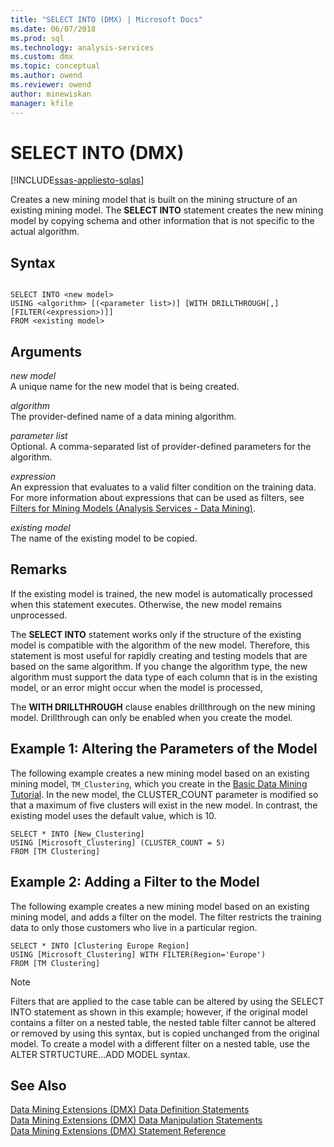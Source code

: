 ```yaml
---
title: "SELECT INTO (DMX) | Microsoft Docs"
ms.date: 06/07/2018
ms.prod: sql
ms.technology: analysis-services
ms.custom: dmx
ms.topic: conceptual
ms.author: owend
ms.reviewer: owend
author: minewiskan
manager: kfile
---
```

# SELECT INTO (DMX)
[!INCLUDE[ssas-appliesto-sqlas](../includes/ssas-appliesto-sqlas.md)]

  Creates a new mining model that is built on the mining structure of an existing mining model. The **SELECT INTO** statement creates the new mining model by copying schema and other information that is not specific to the actual algorithm.  
  
## Syntax  
  
```  
  
SELECT INTO <new model>   
USING <algorithm> [(<parameter list>)] [WITH DRILLTHROUGH[,] [FILTER(<expression>)]]  
FROM <existing model>  
```  
  
## Arguments  
 *new model*  
 A unique name for the new model that is being created.  
  
 *algorithm*  
 The provider-defined name of a data mining algorithm.  
  
 *parameter list*  
 Optional. A comma-separated list of provider-defined parameters for the algorithm.  
  
 *expression*  
 An expression that evaluates to a valid filter condition on the training data. For more information about expressions that can be used as filters, see [Filters for Mining Models &#40;Analysis Services - Data Mining&#41;](../analysis-services/data-mining/filters-for-mining-models-analysis-services-data-mining.md).  
  
 *existing model*  
 The name of the existing model to be copied.  
  
## Remarks  
 If the existing model is trained, the new model is automatically processed when this statement executes. Otherwise, the new model remains unprocessed.  
  
 The **SELECT INTO** statement works only if the structure of the existing model is compatible with the algorithm of the new model. Therefore, this statement is most useful for rapidly creating and testing models that are based on the same algorithm. If you change the algorithm type, the new algorithm must support the data type of each column that is in the existing model, or an error might occur when the model is processed,  
  
 The **WITH DRILLTHROUGH** clause enables drillthrough on the new mining model. Drillthrough can only be enabled when you create the model.  
  
## Example 1: Altering the Parameters of the Model  
 The following example creates a new mining model based on an existing mining model, `TM_Clustering`, which you create in the [Basic Data Mining Tutorial](http://msdn.microsoft.com/library/6602edb6-d160-43fb-83c8-9df5dddfeb9c). In the new model, the CLUSTER_COUNT parameter is modified so that a maximum of five clusters will exist in the new model. In contrast, the existing model uses the default value, which is 10.  
  
```  
SELECT * INTO [New_Clustering]  
USING [Microsoft_Clustering] (CLUSTER_COUNT = 5)   
FROM [TM Clustering]  
```  
  
## Example 2: Adding a Filter to the Model  
 The following example creates a new mining model based on an existing mining model, and adds a filter on the model. The filter restricts the training data to only those customers who live in a particular region.  
  
```  
SELECT * INTO [Clustering Europe Region]  
USING [Microsoft_Clustering] WITH FILTER(Region='Europe')  
FROM [TM Clustering]  
```  
  
> [!NOTE]  
>  Filters that are applied to the case table can be altered by using the SELECT INTO statement as shown in this example; however, if the original model contains a filter on a nested table, the nested table filter cannot be altered or removed by using this syntax, but is copied unchanged from the original model. To create a model with a different filter on a nested table, use the ALTER STRTUCTURE...ADD MODEL syntax.  
  
## See Also  
 [Data Mining Extensions &#40;DMX&#41; Data Definition Statements](../dmx/dmx-statements-data-definition.md)   
 [Data Mining Extensions &#40;DMX&#41; Data Manipulation Statements](../dmx/dmx-statements-data-manipulation.md)   
 [Data Mining Extensions &#40;DMX&#41; Statement Reference](../dmx/data-mining-extensions-dmx-statements.md)  
  
  
